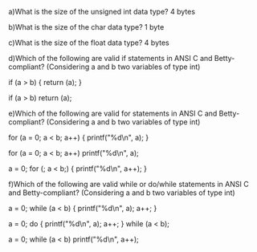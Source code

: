 a)What is the size of the unsigned int data type?
4 bytes

b)What is the size of the char data type?
1 byte

c)What is the size of the float data type?
4 bytes

d)Which of the following are valid if statements in ANSI C and Betty-compliant? (Considering a and b two variables of type int)

if (a > b)
{
  return (a);
}

if (a > b)
  return (a);

e)Which of the following are valid for statements in ANSI C and Betty-compliant? (Considering a and b two variables of type int)

for (a = 0; a < b; a++)
{
    printf("%d\n", a);
}

for (a = 0; a < b; a++)
    printf("%d\n", a);

a = 0;
for (; a < b;)
{
    printf("%d\n", a++);
}

f)Which of the following are valid while or do/while statements in ANSI C and Betty-compliant? (Considering a and b two variables of type int)

a = 0;
while (a < b)
{
    printf("%d\n", a);
    a++;
}

a = 0;
do {
    printf("%d\n", a);
    a++;
} while (a < b);

a = 0;
while (a < b)
    printf("%d\n", a++);


